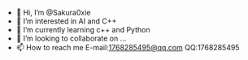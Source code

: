 - 👋 Hi, I’m @Sakura0xie
- 👀 I’m interested in AI and C++
- 🌱 I’m currently learning c++ and Python
- 💞️ I’m looking to collaborate on ...
- 📫 How to reach me E-mail:1768285495@qq.com    QQ:1768285495

<!---
Sakura0xie/Sakura0xie is a ✨ special ✨ repository because its `README.md` (this file) appears on your GitHub profile.
You can click the Preview link to take a look at your changes.
--->
